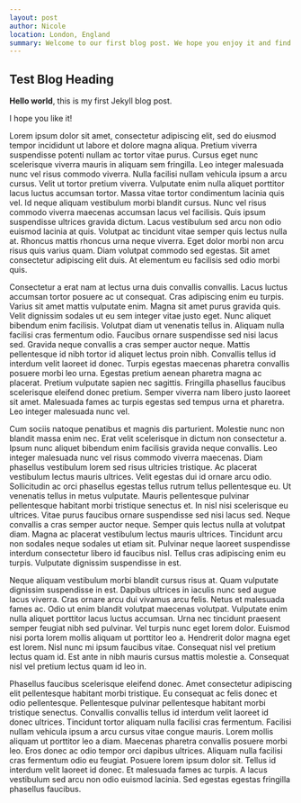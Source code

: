 ```yaml
---
layout: post
author: Nicole
location: London, England
summary: Welcome to our first blog post. We hope you enjoy it and find it interesting!
---
```


## Test Blog Heading

**Hello world**, this is my first Jekyll blog post.

I hope you like it!

Lorem ipsum dolor sit amet, consectetur adipiscing elit, sed do eiusmod tempor incididunt ut labore et dolore magna aliqua. Pretium viverra suspendisse potenti nullam ac tortor vitae purus. Cursus eget nunc scelerisque viverra mauris in aliquam sem fringilla. Leo integer malesuada nunc vel risus commodo viverra. Nulla facilisi nullam vehicula ipsum a arcu cursus. Velit ut tortor pretium viverra. Vulputate enim nulla aliquet porttitor lacus luctus accumsan tortor. Massa vitae tortor condimentum lacinia quis vel. Id neque aliquam vestibulum morbi blandit cursus. Nunc vel risus commodo viverra maecenas accumsan lacus vel facilisis. Quis ipsum suspendisse ultrices gravida dictum. Lacus vestibulum sed arcu non odio euismod lacinia at quis. Volutpat ac tincidunt vitae semper quis lectus nulla at. Rhoncus mattis rhoncus urna neque viverra. Eget dolor morbi non arcu risus quis varius quam. Diam volutpat commodo sed egestas. Sit amet consectetur adipiscing elit duis. At elementum eu facilisis sed odio morbi quis.

Consectetur a erat nam at lectus urna duis convallis convallis. Lacus luctus accumsan tortor posuere ac ut consequat. Cras adipiscing enim eu turpis. Varius sit amet mattis vulputate enim. Magna sit amet purus gravida quis. Velit dignissim sodales ut eu sem integer vitae justo eget. Nunc aliquet bibendum enim facilisis. Volutpat diam ut venenatis tellus in. Aliquam nulla facilisi cras fermentum odio. Faucibus ornare suspendisse sed nisi lacus sed. Gravida neque convallis a cras semper auctor neque. Mattis pellentesque id nibh tortor id aliquet lectus proin nibh. Convallis tellus id interdum velit laoreet id donec. Turpis egestas maecenas pharetra convallis posuere morbi leo urna. Egestas pretium aenean pharetra magna ac placerat. Pretium vulputate sapien nec sagittis. Fringilla phasellus faucibus scelerisque eleifend donec pretium. Semper viverra nam libero justo laoreet sit amet. Malesuada fames ac turpis egestas sed tempus urna et pharetra. Leo integer malesuada nunc vel.

Cum sociis natoque penatibus et magnis dis parturient. Molestie nunc non blandit massa enim nec. Erat velit scelerisque in dictum non consectetur a. Ipsum nunc aliquet bibendum enim facilisis gravida neque convallis. Leo integer malesuada nunc vel risus commodo viverra maecenas. Diam phasellus vestibulum lorem sed risus ultricies tristique. Ac placerat vestibulum lectus mauris ultrices. Velit egestas dui id ornare arcu odio. Sollicitudin ac orci phasellus egestas tellus rutrum tellus pellentesque eu. Ut venenatis tellus in metus vulputate. Mauris pellentesque pulvinar pellentesque habitant morbi tristique senectus et. In nisl nisi scelerisque eu ultrices. Vitae purus faucibus ornare suspendisse sed nisi lacus sed. Neque convallis a cras semper auctor neque. Semper quis lectus nulla at volutpat diam. Magna ac placerat vestibulum lectus mauris ultrices. Tincidunt arcu non sodales neque sodales ut etiam sit. Pulvinar neque laoreet suspendisse interdum consectetur libero id faucibus nisl. Tellus cras adipiscing enim eu turpis. Vulputate dignissim suspendisse in est.

Neque aliquam vestibulum morbi blandit cursus risus at. Quam vulputate dignissim suspendisse in est. Dapibus ultrices in iaculis nunc sed augue lacus viverra. Cras ornare arcu dui vivamus arcu felis. Netus et malesuada fames ac. Odio ut enim blandit volutpat maecenas volutpat. Vulputate enim nulla aliquet porttitor lacus luctus accumsan. Urna nec tincidunt praesent semper feugiat nibh sed pulvinar. Vel turpis nunc eget lorem dolor. Euismod nisi porta lorem mollis aliquam ut porttitor leo a. Hendrerit dolor magna eget est lorem. Nisl nunc mi ipsum faucibus vitae. Consequat nisl vel pretium lectus quam id. Est ante in nibh mauris cursus mattis molestie a. Consequat nisl vel pretium lectus quam id leo in.

Phasellus faucibus scelerisque eleifend donec. Amet consectetur adipiscing elit pellentesque habitant morbi tristique. Eu consequat ac felis donec et odio pellentesque. Pellentesque pulvinar pellentesque habitant morbi tristique senectus. Convallis convallis tellus id interdum velit laoreet id donec ultrices. Tincidunt tortor aliquam nulla facilisi cras fermentum. Facilisi nullam vehicula ipsum a arcu cursus vitae congue mauris. Lorem mollis aliquam ut porttitor leo a diam. Maecenas pharetra convallis posuere morbi leo. Eros donec ac odio tempor orci dapibus ultrices. Aliquam nulla facilisi cras fermentum odio eu feugiat. Posuere lorem ipsum dolor sit. Tellus id interdum velit laoreet id donec. Et malesuada fames ac turpis. A lacus vestibulum sed arcu non odio euismod lacinia. Sed egestas egestas fringilla phasellus faucibus.

